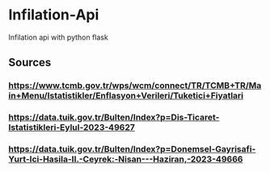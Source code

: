 # Infilation-Api
Infilation api with python flask
## Sources
### https://www.tcmb.gov.tr/wps/wcm/connect/TR/TCMB+TR/Main+Menu/Istatistikler/Enflasyon+Verileri/Tuketici+Fiyatlari
### https://data.tuik.gov.tr/Bulten/Index?p=Dis-Ticaret-Istatistikleri-Eylul-2023-49627
### https://data.tuik.gov.tr/Bulten/Index?p=Donemsel-Gayrisafi-Yurt-Ici-Hasila-II.-Ceyrek:-Nisan---Haziran,-2023-49666
